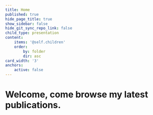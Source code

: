 ```yaml
---
title: Home
published: true
hide_page_title: true
show_sidebar: false
hide_git_sync_repo_link: false
child_type: presentation
content:
    items: '@self.children'
    order:
        by: folder
        dir: asc
card_width: '3'
anchors:
    active: false
---
```


# Welcome, come browse my latest publications.